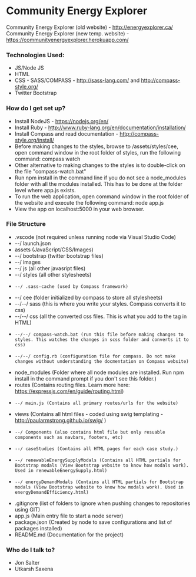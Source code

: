 # Community Energy Explorer #

Community Energy Explorer (old website) - http://energyexplorer.ca/
Community Energy Explorer (new temp. website) - https://communityenergyexplorer.herokuapp.com/

### Technologies Used: ###

* JS/Node JS
* HTML
* CSS - SASS/COMPASS - http://sass-lang.com/ and http://compass-style.org/
* Twitter Bootstrap

### How do I get set up? ###

* Install NodeJS - https://nodejs.org/en/
* Install Ruby - http://www.ruby-lang.org/en/documentation/installation/
* Install Compass and read documentation - http://compass-style.org/install/
* Before making changes to the styles, browse to /assets/styles/cee, open command window in the root folder of styles, run the following command: compass watch
* Other alternative to making changes to the styles is to double-click on the file "compass-watch.bat"
* Run npm install in the command line if you do not see a node_modules folder with all the modules installed. This has to be done at the folder level where app.js exists.
* To run the web application, open command window in the root folder of the website and execute the following command: node app.js
* View the app on localhost:5000 in your web browser.

### File Structure ###

* .vscode (not required unless running node via Visual Studio Code)
* --/ launch.json
* assets        (JavaScript/CSS/Images)
* --/ bootstrap (twitter bootstrap files)
* --/ images
* --/ js (all other javasript files)
* --/ styles (all other stylesheets)
*     --/ .sass-cache (used by Compass framework)
* 	--/ cee (folder initialized by compass to store all stylesheets)
* 	--/--/ sass (this is where you write your styles. Compass converts it to css)
* 	--/--/ css (all the converted css files. This is what you add to the <link> tag in HTML)
*     --/--/ compass-watch.bat (run this file before making changes to styles. This watches the changes in scss folder and converts it to css)
*     --/--/ config.rb (configuration file for compass. Do not make changes without understanding the docmentation on Compass website)
* node_modules (Folder where all node modules are installed. Run npm install in the command prompt if you don't see this folder.)
* routes       (Contains routing files. Learn more here: https://expressjs.com/en/guide/routing.html)
*     --/ main.js (Contains all primary routes/urls for the website)
* views (Contains all html files - coded using swig templating - http://paularmstrong.github.io/swig/ )
*     --/ Components (also contains html file but only resuable components such as navbars, footers, etc)
*     --/ caseStudies (Contains all HTML pages for each case study.)
*     --/ renewableEnergySupplyModals (Contains all HTML partials for Bootstrap modals (View Bootstrap website to know how modals work). Used in renewableEnergySupply.html)
*     --/ energyDemandModals (Contains all HTML partials for Bootstrap modals (View Bootstrap website to know how modals work). Used in energyDemandEfficiency.html)
* .gitignore (list of folders to ignore when pushing changes to repositories using GIT)
* app.js (Main entry file to start a node server)
* package.json (Created by node to save configurations and list of packages installed)
* README.md (Documentation for the project)

### Who do I talk to? ###

* Jon Salter
* Utkarsh Saxena